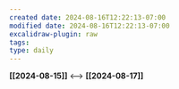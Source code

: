 ```yaml
---
created date: 2024-08-16T12:22:13-07:00
modified date: 2024-08-16T12:22:13-07:00
excalidraw-plugin: raw
tags: 
type: daily
---
```

**[[2024-08-15]]**  <-->  **[[2024-08-17]]**



